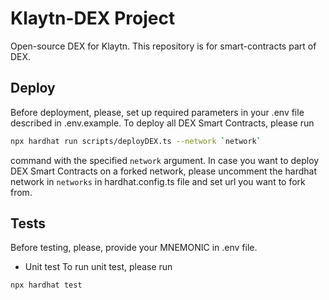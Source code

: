 # Klaytn-DEX Project

Open-source DEX for Klaytn. This repository is for smart-contracts part of DEX.

## Deploy
Before deployment, please, set up required parameters in your .env file described in .env.example.
To deploy all DEX Smart Contracts, please run 
```bash 
npx hardhat run scripts/deployDEX.ts --network `network`
```
command with the specified `network` argument. In case you want to deploy DEX Smart Contracts on a forked network, please uncomment the hardhat network in `networks` in hardhat.config.ts file and set url you want to fork from.
## Tests
Before testing, please, provide your MNEMONIC in .env file.
- Unit test
To run unit test, please run 
```bash 
npx hardhat test
```
